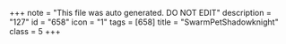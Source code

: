+++
note = "This file was auto generated. DO NOT EDIT"
description = "127"
id = "658"
icon = "1"
tags = [658]
title = "SwarmPetShadowknight"
class = 5
+++
